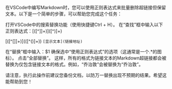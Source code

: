 在VSCode中编写Markdown时，您可以使用正则表达式来批量删除超链接但保留文本。以下是一个简单的步骤，可以帮助您完成这个任务：

打开VSCode中的搜索替换功能（使用快捷键Ctrl + H）。
在“查找”框中输入以下正则表达式：\[([^\]]+)\]\([^)]+\)

\[([^\[\]]+)\]\(([^\(\)]+)\)
`[显示文本](链接地址)`

在“替换”框中输入：$1
确保选中“使用正则表达式”的选项（这通常是一个.*的图标）。
点击“全部替换”。
这样，所有的格式为链接文本的Markdown超链接都会被替换为仅包含链接文本的格式。例如，“乔治敦”会被替换为“乔治敦”。

请注意，执行此操作前建议您备份文档，以防万一替换出现不预期的结果。希望这能帮助到您！